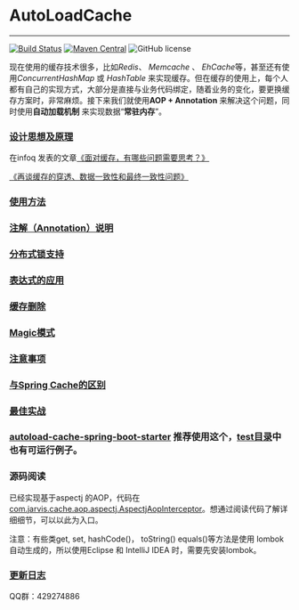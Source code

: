 # AutoLoadCache
---------------------------------------------
[![Build Status](http://img.shields.io/travis/qiujiayu/AutoLoadCache.svg?style=flat&branch=master)](https://travis-ci.org/qiujiayu/AutoLoadCache)
[![Maven Central](https://img.shields.io/maven-central/v/com.github.qiujiayu/autoload-cache-parent.svg?style=flat-square)](https://maven-badges.herokuapp.com/maven-central/com.github.qiujiayu/autoload-cache-parent/)
![GitHub license](https://img.shields.io/github/license/qiujiayu/AutoLoadCache.svg?style=flat-square)


现在使用的缓存技术很多，比如*Redis*、 *Memcache* 、 *EhCache*等，甚至还有使用*ConcurrentHashMap* 或 *HashTable* 来实现缓存。但在缓存的使用上，每个人都有自己的实现方式，大部分是直接与业务代码绑定，随着业务的变化，要更换缓存方案时，非常麻烦。接下来我们就使用**AOP + Annotation** 来解决这个问题，同时使用**自动加载机制** 来实现数据“**常驻内存**”。


### [设计思想及原理](./doc/idea.md)

在infoq 发表的文章[《面对缓存，有哪些问题需要思考？》](http://www.infoq.com/cn/articles/thinking-about-distributed-cache-redis)

[《再谈缓存的穿透、数据一致性和最终一致性问题》](https://mp.weixin.qq.com/s?__biz=MzIwMzg1ODcwMw==&mid=2247487343&idx=1&sn=6a5f60341a820465387b0ffcf48ae85b)

### [使用方法](./doc/use.md)

### [注解（Annotation）说明](./doc/annotations.md)

### [分布式锁支持](./doc/lock.md)

### [表达式的应用](./doc/script.md)

### [缓存删除](./doc/deleteCache.md)

### [Magic模式](./doc/magic.md)

### [注意事项](./doc/warning.md)

### [与Spring Cache的区别](./doc/SpringCache.md)

### [最佳实战](./doc/suggest.md)

### [autoload-cache-spring-boot-starter](./autoload-cache-spring-boot-starter) 推荐使用这个，[test目录](./autoload-cache-spring-boot-starter/tree/master/src/test)中也有可运行例子。


### 源码阅读

已经实现基于aspectj 的AOP，代码在[com.jarvis.cache.aop.aspectj.AspectjAopInterceptor](./autoload-cache-aop/autoload-cache-aop-aspectj/src/main/java/com/jarvis/cache/aop/aspectj/AspectjAopInterceptor.java "AspectjAopInterceptor.java")。想通过阅读代码了解详细细节，可以以此为入口。

注意：有些类get, set, hashCode()， toString() equals()等方法是使用 lombok 自动生成的，所以使用Eclipse 和 IntelliJ IDEA 时，需要先安装lombok。


### [更新日志](./doc/changesLog.md)



QQ群：429274886
